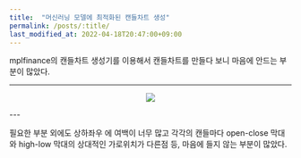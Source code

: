 ```yaml
---
title:  "머신러닝 모델에 최적화된 캔들차트 생성"
permalink: /posts/:title/
last_modified_at: 2022-04-18T20:47:00+09:00
---
```


mplfinance의 캔들차트 생성기를 이용해서 캔들차트를 만들다 보니 마음에 안드는 부분이 많았다. 

---
<p align="center"><img src="{{site.url}}/assets/images/overlaped_candlestick.png"></p>
---

필요한 부분 외에도 상하좌우 에 여백이 너무 많고 각각의 캔들마다 open-close 막대와 high-low 막대의 상대적인 가로위치가 다른점 등,
마음에 들지 않는 부분이 많았다. 
